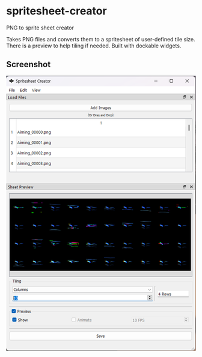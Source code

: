 # spritesheet-creator
PNG to sprite sheet creator

Takes PNG files and converts them to a spritesheet of user-defined tile size.  
There is a preview to help tiling if needed. Built with dockable widgets.

## Screenshot
![Program demo](program-demo.png "Program demo")
